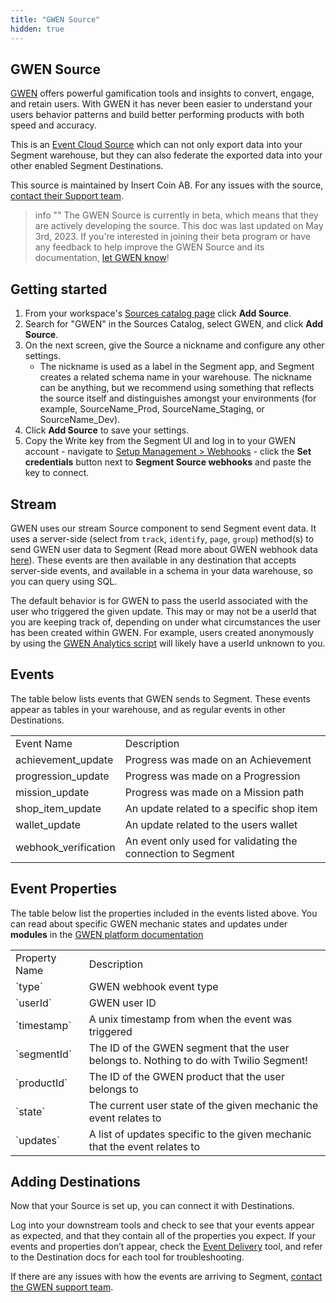 ```yaml
---
title: "GWEN Source"
hidden: true
---
```


## GWEN Source

[GWEN](https://gwenplatform.com/?utm_source=segmentio&utm_medium=docs&utm_campaign=partners) offers powerful gamification tools and insights to convert, engage, and retain users. With GWEN it has never been easier to understand your users behavior patterns and build better performing products with both speed and accuracy.

This is an [Event Cloud Source](https://segment.com/docs/sources/#event-cloud-sources) which can not only export data into your Segment warehouse, but they can also federate the exported data into your other enabled Segment Destinations.

This source is maintained by Insert Coin AB. For any issues with the source, [contact their Support team](mailto:support@gwenplatform.com).

> info ""
> The GWEN Source is currently in beta, which means that they are actively developing the source. This doc was last updated on May 3rd, 2023. If you're interested in joining their beta program or have any feedback to help improve the GWEN Source and its documentation, [let GWEN know](mailto:tech@gwenplatform.com)!

## Getting started

1. From your workspace's [Sources catalog page](https://app.segment.com/goto-my-workspace/sources/catalog) click **Add Source**.
2. Search for "GWEN" in the Sources Catalog, select GWEN, and click **Add Source**.
3. On the next screen, give the Source a nickname and configure any other settings.
   - The nickname is used as a label in the Segment app, and Segment creates a related schema name in your warehouse. The nickname can be anything, but we recommend using something that reflects the source itself and distinguishes amongst your environments (for example, SourceName_Prod, SourceName_Staging, or SourceName_Dev).
4. Click **Add Source** to save your settings.
5. Copy the Write key from the Segment UI and log in to your GWEN account - navigate to [Setup Management > Webhooks](http://app.gwenplatform/setup-management/webhooks) - click the **Set credentials** button next to **Segment Source webhooks** and paste the key to connect.

## Stream

GWEN uses our stream Source component to send Segment event data. It uses a server-side (select from `track`, `identify`, `page`, `group`) method(s) to send GWEN user data to Segment (Read more about GWEN webhook data [here](app.gwenplatform.com/docs/webhooks/segment)). These events are then available in any destination that accepts server-side events, and available in a schema in your data warehouse, so you can query using SQL.

The default behavior is for GWEN to pass the userId associated with the user who triggered the given update. This may or may not be a userId that you are keeping track of, depending on under what circumstances the user has been created within GWEN.
For example, users created anonymously by using the [GWEN Analytics script](https://app.gwenplatform.com/docs/gwen-analytics) will likely have a userId unknown to you.

## Events

The table below lists events that GWEN sends to Segment. These events appear as tables in your warehouse, and as regular events in other Destinations.

<table>
  <tr>
   <td>Event Name</td>
   <td>Description</td>
  </tr>
  <tr>
   <td>achievement_update</td>
   <td>Progress was made on an Achievement</td>
  </tr>
  <tr>
   <td>progression_update</td>
   <td>Progress was made on a Progression</td>
  </tr>
  <tr>
   <td>mission_update</td>
   <td>Progress was made on a Mission path</td>
  </tr>
  <tr>
   <td>shop_item_update</td>
   <td>An update related to a specific shop item</td>
  </tr>
  <tr>
   <td>wallet_update</td>
   <td>An update related to the users wallet</td>
  </tr>
  <tr>
   <td>webhook_verification</td>
   <td>An event only used for validating the connection to Segment</td>
  </tr>
</table>

## Event Properties

The table below list the properties included in the events listed above. You can read about specific GWEN mechanic states and updates under **modules** in the [GWEN platform documentation](https://app.gwenplatform.com/docs)

<table>
  <tr>
   <td>Property Name</td>
   <td>Description</td>
  </tr>
  <tr>
   <td>`type`</td>
   <td>GWEN webhook event type</td>
  </tr>
  <tr>
   <td>`userId`</td>
   <td>GWEN user ID</td>
  </tr>
  <tr>
   <td>`timestamp`</td>
   <td>A unix timestamp from when the event was triggered</td>
  </tr>
  <tr>
   <td>`segmentId`</td>
   <td>The ID of the GWEN segment that the user belongs to. Nothing to do with Twilio Segment!</td>
  </tr>
  <tr>
   <td>`productId`</td>
   <td>The ID of the GWEN product that the user belongs to</td>
  </tr>
  <tr>
   <td>`state`</td>
   <td>The current user state of the given mechanic the event relates to</td>
  </tr>
   <tr>
   <td>`updates`</td>
   <td>A list of updates specific to the given mechanic that the event relates to</td>
  </tr>
</table>

## Adding Destinations

Now that your Source is set up, you can connect it with Destinations.

Log into your downstream tools and check to see that your events appear as expected, and that they contain all of the properties you expect. If your events and properties don’t appear, check the [Event Delivery](https://segment.com/docs/connections/event-delivery/) tool, and refer to the Destination docs for each tool for troubleshooting.

If there are any issues with how the events are arriving to Segment, [contact the GWEN support team](mailto:support@gwenplatform.com).
